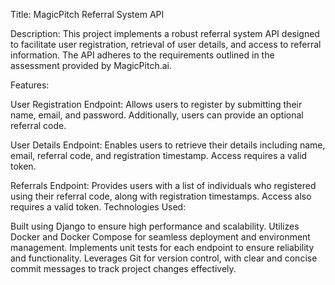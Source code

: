 Title: MagicPitch Referral System API

Description:
This project implements a robust referral system API designed to facilitate user registration, retrieval of user details, and access to referral information. The API adheres to the requirements outlined in the assessment provided by MagicPitch.ai.

Features:

User Registration Endpoint: 
Allows users to register by submitting their name, email, and password. Additionally, users can provide an optional referral code.

User Details Endpoint: 
Enables users to retrieve their details including name, email, referral code, and registration timestamp. Access requires a valid token.

Referrals Endpoint: 
Provides users with a list of individuals who registered using their referral code, along with registration timestamps. Access also requires a valid token.
Technologies Used:

Built using Django to ensure high performance and scalability.
Utilizes Docker and Docker Compose for seamless deployment and environment management.
Implements unit tests for each endpoint to ensure reliability and functionality.
Leverages Git for version control, with clear and concise commit messages to track project changes effectively.
